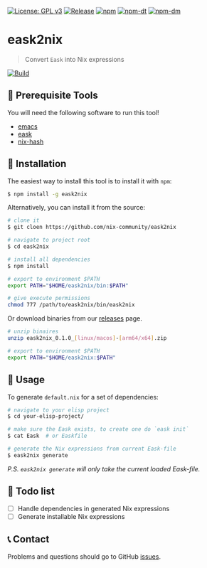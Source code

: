 [![License: GPL v3](https://img.shields.io/badge/License-GPL%20v3-green.svg)](https://www.gnu.org/licenses/gpl-3.0)
[![Release](https://img.shields.io/github/release/nix-community/eask2nix.svg?logo=github)](https://github.com/nix-community/eask2nix/releases/latest)
[![npm](https://img.shields.io/npm/v/eask2nix?logo=npm&color=green)](https://www.npmjs.com/package/eask2nix)
[![npm-dt](https://img.shields.io/npm/dt/eask2nix.svg)](https://npmcharts.com/compare/eask2nix?minimal=true)
[![npm-dm](https://img.shields.io/npm/dm/eask2nix.svg)](https://npmcharts.com/compare/eask2nix?minimal=true)

# eask2nix
> Convert `Eask` into Nix expressions

[![Build](https://github.com/nix-community/eask2nix/actions/workflows/build.yml/badge.svg)](https://github.com/nix-community/eask2nix/actions/workflows/build.yml)

## 🚩 Prerequisite Tools

You will need the following software to run this tool!

- [emacs](https://www.gnu.org/software/emacs/download.html)
- [eask](https://emacs-eask.github.io/)
- [nix-hash](https://nixos.wiki/wiki/Nix_Hash)

## 💾 Installation

The easiest way to install this tool is to install it with `npm`:

```sh
$ npm install -g eask2nix
```

Alternatively, you can install it from the source:

```sh
# clone it
$ git cloen https://github.com/nix-community/eask2nix

# navigate to project root
$ cd eask2nix

# install all dependencies
$ npm install

# export to environment $PATH
export PATH="$HOME/eask2nix/bin:$PATH"

# give execute permissions
chmod 777 /path/to/eask2nix/bin/eask2nix
```

Or download binaries from our [releases](https://github.com/nix-community/eask2nix/releases) page.

```sh
# unzip binaires
unzip eask2nix_0.1.0_[linux/macos]-[arm64/x64].zip

# export to environment $PATH
export PATH="$HOME/eask2nix:$PATH"
```

## 🔧 Usage

To generate `default.nix` for a set of dependencies:

```sh
# navigate to your elisp project
$ cd your-elisp-project/

# make sure the Eask exists, to create one do `eask init`
$ cat Eask  # or Easkfile

# generate the Nix expressions from current Eask-file
$ eask2nix generate
```

*P.S. `eask2nix generate` will only take the current loaded Eask-file.*

## 📝 Todo list

- [ ] Handle dependencies in generated Nix expressions
- [ ] Generate installable Nix expressions

## 📞 Contact

Problems and questions should go to GitHub [issues](https://github.com/nix-community/eask2nix/issues).
